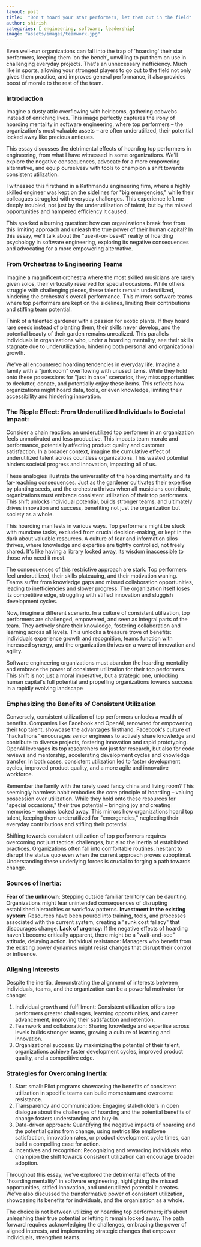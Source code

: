 ```yaml
---
layout: post
title:  "Don't hoard your star performers, let them out in the field"
author: shirish
categories: [ engineering, software, leadership]
image: "assets/images/teamwork.jpg"
---
```


Even well-run organizations can fall into the trap of 'hoarding' their star performers, keeping them 'on the bench', unwilling to put them on use in challenging everyday projects. That's an unnecessary inefficiency. Much like in sports, allowing your strongest players to go out to the field not only gives them practice, and improves general performance, it also provides boost of morale to the rest of the team.

### Introduction

Imagine a dusty attic overflowing with heirlooms, gathering cobwebs instead of enriching lives. This image perfectly captures the irony of hoarding mentality in software engineering, where top performers – the organization's most valuable assets – are often underutilized, their potential locked away like precious antiques.

This essay discusses the detrimental effects of hoarding top performers in engineering, from what I have witnessed in some organizations. We'll explore the negative consequences, advocate for a more empowering alternative, and equip ourselvesv with tools to champion a shift towards consistent utilization.
 
I witnessed this firsthand in a Kathmandu engineering firm, where a highly skilled engineer was kept on the sidelines for "big emergencies," while their colleagues struggled with everyday challenges. This experience left me deeply troubled, not just by the underutilization of talent, but by the missed opportunities and hampered efficiency it caused.
 
This sparked a burning question: how can organizations break free from this limiting approach and unleash the true power of their human capital? In this essay, we'll talk about the "use-it-or-lose-it" reality of hoarding psychology in software engineering, exploring its negative consequences and advocating for a more empowering alternative.

### From Orchestras to Engineering Teams

Imagine a magnificent orchestra where the most skilled musicians are rarely given solos, their virtuosity reserved for special occasions. While others struggle with challenging pieces, these talents remain underutilized, hindering the orchestra's overall performance. This mirrors software teams where top performers are kept on the sidelines, limiting their contributions and stifling team potential.

Think of a talented gardener with a passion for exotic plants. If they hoard rare seeds instead of planting them, their skills never develop, and the potential beauty of their garden remains unrealized. This parallels individuals in organizations who, under a hoarding mentality, see their skills stagnate due to underutilization, hindering both personal and organizational growth.

We've all encountered hoarding tendencies in everyday life. Imagine a family with a "junk room" overflowing with unused items. While they hold onto these possessions for "just in case" scenarios, they miss opportunities to declutter, donate, and potentially enjoy these items. This reflects how organizations might hoard data, tools, or even knowledge, limiting their accessibility and hindering innovation.

### The Ripple Effect: From Underutilized Individuals to Societal Impact:

Consider a chain reaction: an underutilized top performer in an organization feels unmotivated and less productive. This impacts team morale and performance, potentially affecting product quality and customer satisfaction. In a broader context, imagine the cumulative effect of underutilized talent across countless organizations. This wasted potential hinders societal progress and innovation, impacting all of us.

These analogies illustrate the universality of the hoarding mentality and its far-reaching consequences. Just as the gardener cultivates their expertise by planting seeds, and the orchestra thrives when all musicians contribute, organizations must embrace consistent utilization of their top performers. This shift unlocks individual potential, builds stronger teams, and ultimately drives innovation and success, benefiting not just the organization but society as a whole.

This hoarding manifests in various ways. Top performers might be stuck with mundane tasks, excluded from crucial decision-making, or kept in the dark about valuable resources. A culture of fear and information silos thrives, where knowledge and expertise are tightly controlled, not freely shared. It's like having a library locked away, its wisdom inaccessible to those who need it most.

The consequences of this restrictive approach are stark. Top performers feel underutilized, their skills plateauing, and their motivation waning. Teams suffer from knowledge gaps and missed collaboration opportunities, leading to inefficiencies and slower progress. The organization itself loses its competitive edge, struggling with stifled innovation and sluggish development cycles.

Now, imagine a different scenario. In a culture of consistent utilization, top performers are challenged, empowered, and seen as integral parts of the team. They actively share their knowledge, fostering collaboration and learning across all levels. This unlocks a treasure trove of benefits: individuals experience growth and recognition, teams function with increased synergy, and the organization thrives on a wave of innovation and agility.

Software engineering organizations must abandon the hoarding mentality and embrace the power of consistent utilization for their top performers. This shift is not just a moral imperative, but a strategic one, unlocking human capital's full potential and propelling organizations towards success in a rapidly evolving landscape 

### Emphasizing the Benefits of Consistent Utilization

Conversely, consistent utilization of top performers unlocks a wealth of benefits. Companies like Facebook and OpenAI, renowned for empowering their top talent, showcase the advantages firsthand. Facebook's culture of "hackathons" encourages senior engineers to actively share knowledge and contribute to diverse projects, fostering innovation and rapid prototyping. OpenAI leverages its top researchers not just for research, but also for code reviews and mentorship, accelerating development cycles and knowledge transfer. In both cases, consistent utilization led to faster development cycles, improved product quality, and a more agile and innovative workforce.

Remember the family with the rarely used fancy china and living room? This seemingly harmless habit embodies the core principle of hoarding – valuing possession over utilization. While they hold onto these resources for "special occasions," their true potential – bringing joy and creating memories – remains locked away. This mirrors how organizations hoard top talent, keeping them underutilized for "emergencies," neglecting their everyday contributions and stifling their potential.

Shifting towards consistent utilization of top performers requires overcoming not just tactical challenges, but also the inertia of established practices. Organizations often fall into comfortable routines, hesitant to disrupt the status quo even when the current approach proves suboptimal. Understanding these underlying forces is crucial to forging a path towards change.

### Sources of Inertia:

**Fear of the unknown**: Stepping outside familiar territory can be daunting. Organizations might fear unintended consequences of disrupting established hierarchies or workflow patterns.
**Investment in the existing system**: Resources have been poured into training, tools, and processes associated with the current system, creating a "sunk cost fallacy" that discourages change.
**Lack of urgency**: If the negative effects of hoarding haven't become critically apparent, there might be a "wait-and-see" attitude, delaying action.
Individual resistance: Managers who benefit from the existing power dynamics might resist changes that disrupt their control or influence.

### Aligning Interests

Despite the inertia, demonstrating the alignment of interests between individuals, teams, and the organization can be a powerful motivator for change:

1. Individual growth and fulfillment: Consistent utilization offers top performers greater challenges, learning opportunities, and career advancement, improving their satisfaction and retention.
2. Teamwork and collaboration: Sharing knowledge and expertise across levels builds stronger teams, growing a culture of learning and innovation.
3. Organizational success: By maximizing the potential of their talent, organizations achieve faster development cycles, improved product quality, and a competitive edge.

### Strategies for Overcoming Inertia:

1. Start small: Pilot programs showcasing the benefits of consistent utilization in specific teams can build momentum and overcome resistance.
2. Transparency and communication: Engaging stakeholders in open dialogue about the challenges of hoarding and the potential benefits of change fosters understanding and buy-in.
3. Data-driven approach: Quantifying the negative impacts of hoarding and the potential gains from change, using metrics like employee satisfaction, innovation rates, or product development cycle times, can build a compelling case for action.
4. Incentives and recognition: Recognizing and rewarding individuals who champion the shift towards consistent utilization can encourage broader adoption.

Throughout this essay, we've explored the detrimental effects of the "hoarding mentality" in software engineering, highlighting the missed opportunities, stifled innovation, and underutilized potential it creates. We've also discussed the transformative power of consistent utilization, showcasing its benefits for individuals, and the organization as a whole.

The choice is not between utilizing or hoarding top performers; it's about unleashing their true potential or letting it remain locked away. The path forward requires acknowledging the challenges, embracing the power of aligned interests, and implementing strategic changes that empower individuals, strengthen teams.